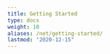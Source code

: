 ```yaml
---
title: Getting Started
type: docs
weight: 10
aliases: /net/getting-started/
lastmod: "2020-12-15"
---
```



